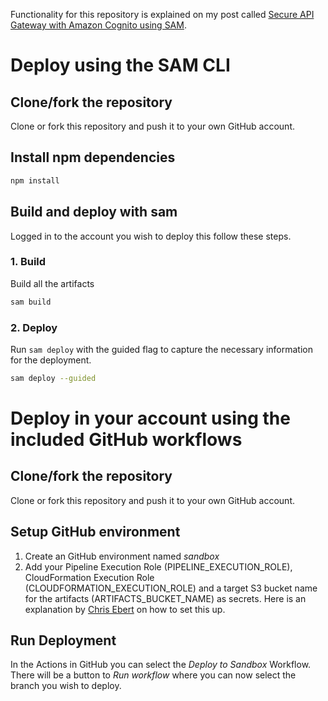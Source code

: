 Functionality for this repository is explained on my post called [Secure API Gateway with Amazon Cognito using SAM](https://andmore.dev/api-cognito).

# Deploy using the SAM CLI
## Clone/fork the repository
Clone or fork this repository and push it to your own GitHub account.

## Install npm dependencies
```bash
npm install
```
## Build and deploy with sam
Logged in to the account you wish to deploy this follow these steps.

### 1. Build
Build all the artifacts
```bash
sam build
```

### 2. Deploy
Run `sam deploy` with the guided flag to capture the necessary information for the deployment.
```bash
sam deploy --guided
```

# Deploy in your account using the included GitHub workflows
## Clone/fork the repository
Clone or fork this repository and push it to your own GitHub account.

## Setup GitHub environment
1. Create an GitHub environment named *sandbox*
1. Add your Pipeline Execution Role (PIPELINE_EXECUTION_ROLE), CloudFormation Execution Role (CLOUDFORMATION_EXECUTION_ROLE) and a target S3 bucket name for the artifacts (ARTIFACTS_BUCKET_NAME) as secrets. Here is an explanation by [Chris Ebert](https://twitter.com/realchrisebert) on how to set this up.

## Run Deployment
In the Actions in GitHub you can select the *Deploy to Sandbox* Workflow. There will be a button to *Run workflow* where you can now select the branch you wish to deploy.
